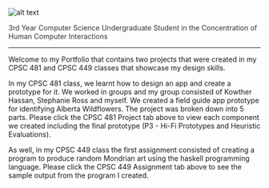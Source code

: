 ![alt text](https://lisahynes.github.io/Portfolio/Name.png "name")

<p style="color:#333333;">3rd Year Computer Science Undergraduate Student in the Concentration of Human Computer Interactions

___

Welcome to my Portfolio that contains two projects that were created in my CPSC 481 and CPSC 449 classes that showcase my design skills. 

In my CPSC 481 class, we learnt how to design an app and create a prototype for it. We worked in groups and my group consisted of Kowther Hassan, Stephanie Ross and myself. We created a field guide app prototype for identifying Alberta Wildflowers. The project was broken down into 5 parts. Please click the CPSC 481 Project tab above to view each component we created including the final prototype (P3 - Hi-Fi Prototypes and Heuristic Evaluations).

As well, in my CPSC 449 class the first assignment consisted of creating a program to produce random Mondrian art using the haskell programming language. Please click the CPSC 449 Assignment tab above to see the sample output from the program I created. 







